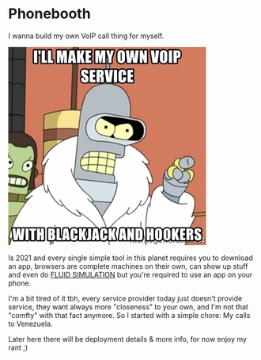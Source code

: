 Phonebooth <!-- (this name surely will change) -->
===

I wanna build my own VoIP call thing for myself.

![Inspiration](docs/inspiration.jpg)

Is 2021 and every single simple tool in this planet requires you to download an app, browsers are complete machines on their own, can show up stuff and even do [FLUID SIMULATION](https://paveldogreat.github.io/WebGL-Fluid-Simulation/) but you're required to use an app on your phone.

I'm a bit tired of it tbh, every service provider today just doesn't provide service, they want always more "closeness" to your own, and I'm not that "comfty" with that fact anymore. So I started with a simple chore: My calls to Venezuela.

Later here there will be deployment details & more info, for now enjoy my rant ;)